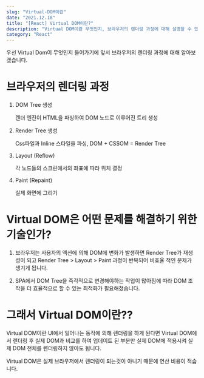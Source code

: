 ```yaml
---
slug: "Virtual-DOM이란"
date: "2021.12.18"
title: "[React] Virtual DOM이란?"
description: "Virtual DOM이란 무엇인지, 브라우저의 렌더링 과정에 대해 설명할 수 있다."
category: "React"
---
```


우선 Virtual Dom이 무엇인지 들어가기에 앞서 브라우저의 렌더링 과정에 대해 알아보겠습니다.

# 브라우저의 렌더링 과정

1. DOM Tree 생성

   렌더 엔진이 HTML을 파싱하여 DOM 노드로 이루어진 트리 생성

2. Render Tree 생성

   Css파일과 Inline 스타일을 파싱, DOM + CSSOM = Render Tree

3. Layout (Reflow)

   각 노드들의 스크린에서의 좌표에 따라 위치 결정

4. Paint (Repaint)

   실제 화면에 그리기

# Virtual DOM은 어떤 문제를 해결하기 위한 기술인가?

1. 브라우저는 사용자의 액션에 의해 DOM에 변화가 발생하면 Render Tree가 재생성이 되고 Render Tree > Layout > Paint 과정이 반복되어 비효율 적인 문제가 생기게 됩니다.

2. SPA에서 DOM Tree을 즉각적으로 변경해야하는 작업이 많아짐에 따라 DOM 조작을 더 효율적으로 할 수 있는 최적화가 필요해졌습니다.

# 그래서 Virtual DOM이란??

Virtual DOM이란 UI에서 일어나는 동작에 의해 렌더링을 하게 된다면 Virtual DOM에서 렌더링 후 실제 DOM과 비교를 하여 업데이트 된 부분만 실제 DOM에 적용시켜 실제 DOM 전체를 렌더링하지 않아도 됩니다.

Virtual DOM은 실제 브라우저에서 렌더링이 되는것이 아니기 때문에 연산 비용이 적습니다.
